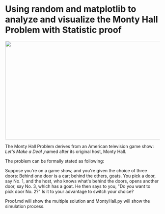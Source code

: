 # Using random and matplotlib to analyze and visualize the Monty Hall Problem with Statistic proof

<div align=center><img width="600" height="320" src="https://embedwistia-a.akamaihd.net/deliveries/5c236817dc493ffec33c6fe39b72f6363bc38794.jpg"/></div>

The Monty Hall Problem derives from an American television game show: *Let's Make a Deal* ,named after its 
original host, Monty Hall. 

The problem can be formally stated as following:

Suppose you're on a game show, and you're given the choice of three doors: 
Behind one door is a car; behind the others, goats. 
You pick a door, say No. 1, and the host, who knows what's behind the doors, opens another door, say No. 3, which has a goat. 
He then says to you, "Do you want to pick door No. 2?" Is it to your advantage to switch your choice?

Proof.md will show the multiple solution and MontyHall.py will show the simulation process.
